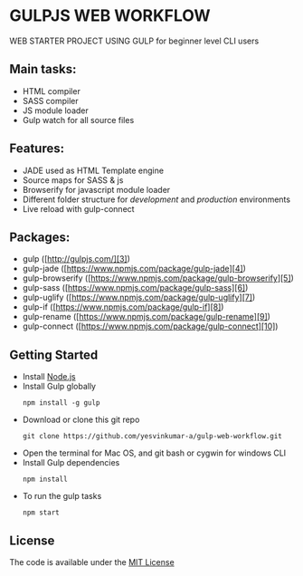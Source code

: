 # GULPJS WEB WORKFLOW

WEB STARTER PROJECT USING GULP for beginner level CLI users

## Main tasks:

* HTML compiler
* SASS compiler
* JS module loader
* Gulp watch for all source files

## Features:

* JADE used as HTML Template engine
* Source maps for SASS & js
* Browserify for javascript module loader
* Different folder structure for *development* and *production* environments
* Live reload with gulp-connect

## Packages:

* gulp  ([http://gulpjs.com/][3])
* gulp-jade ([https://www.npmjs.com/package/gulp-jade][4])
* gulp-browserify ([https://www.npmjs.com/package/gulp-browserify][5])
* gulp-sass ([https://www.npmjs.com/package/gulp-sass][6])
* gulp-uglify ([https://www.npmjs.com/package/gulp-uglify][7])
* gulp-if ([https://www.npmjs.com/package/gulp-if][8])
* gulp-rename ([https://www.npmjs.com/package/gulp-rename][9])
* gulp-connect ([https://www.npmjs.com/package/gulp-connect][10])

## Getting Started

* Install [Node.js][1]
* Install Gulp globally
   ```
   npm install -g gulp

   ```
* Download or clone this git repo
   ```
   git clone https://github.com/yesvinkumar-a/gulp-web-workflow.git

   ```
* Open the terminal for Mac OS, and git bash or cygwin for windows CLI
* Install Gulp dependencies
   ```
   npm install

   ```
* To run the gulp tasks
   ```
   npm start

   ```

## License

The code is available under the [MIT License][2]

[1]:  https://nodejs.org/en/ "Nodejs"
[2]:  https://github.com/yesvinkumar-a/gulp-web-workflow/blob/master/LICENSE
[3]:  http://gulpjs.com/ "Gulpjs"
[4]:  https://www.npmjs.com/package/gulp-jade
[5]:  https://www.npmjs.com/package/gulp-browserify
[6]:  https://www.npmjs.com/package/gulp-sass
[7]:  https://www.npmjs.com/package/gulp-uglify
[8]:  https://www.npmjs.com/package/gulp-if
[9]:  https://www.npmjs.com/package/gulp-rename
[10]: https://www.npmjs.com/package/gulp-connect
